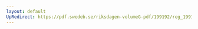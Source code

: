 ```yaml
---
layout: default
UpRedirect: https://pdf.swedeb.se/riksdagen-volumeG-pdf/199192/reg_199192/reg_199192_0918.pdf
---
```

